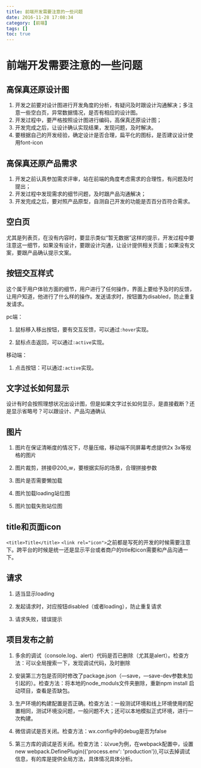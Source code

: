 ```yaml
---
title: 前端开发需要注意的一些问题
date: 2016-11-28 17:08:34
category: [前端]
tags: []
toc: true
---
```

# 前端开发需要注意的一些问题

## 高保真还原设计图
1. 开发之前要对设计图进行开发角度的分析，有疑问及时跟设计沟通解决；多注意一些空白页，异常数据情况，是否有相应的设计图。
1. 开发过程中，要严格按照设计图进行编码，高保真还原设计图；
1. 开发完成之后，让设计确认实现结果，发现问题，及时解决。
1. 要根据自己的开发经验，确定设计是否合理，扁平化的图标，是否建议设计使用font-icon

## 高保真还原产品需求
1. 开发之前认真参加需求评审，站在前端的角度考虑需求的合理性，有问题及时提出；
1. 开发过程中发现需求的细节问题，及时跟产品沟通解决；
1. 开发完成之后，要对照产品原型，自测自己开发的功能是否百分百符合需求。

## 空白页

尤其是列表页，在没有内容时，要显示类似“暂无数据”这样的提示，开发过程中要注意这一细节，如果没有设计，要跟设计沟通，让设计提供相关页面；如果没有文案，要跟产品确认提示文案。

## 按钮交互样式

这个属于用户体验方面的细节，用户进行了任何操作，界面上要给予及时的反馈，让用户知道，他进行了什么样的操作。发送请求时，按钮置为disabled，防止重复发请求。

pc端：

1. 鼠标移入移出按钮，要有交互反馈，可以通过`:hover`实现。

2. 鼠标点击返回，可以通过`:active`实现。

移动端：

1. 点击按钮：可以通过`:active`实现。

## 文字过长如何显示

设计有时会按照理想状况出设计图，但是如果文字过长如何显示，是直接截断？还是显示省略号？可以跟设计、产品沟通确认

## 图片

1. 图片在保证清晰度的情况下，尽量压缩，移动端不同屏幕考虑提供2x 3x等规格的图片

2. 图片裁剪，拼接@200\_w，要根据实际的场景，合理拼接参数

3. 图片是否需要懒加载

4. 图片加载loading站位图

5. 图片加载失败站位图

## title和页面icon

`<title>Title</title>` `<link rel="icon">`之前都是写死的开发的时候需要注意下。跨平台的时候是统一还是显示平台或者商户的title和icon需要和产品沟通一下。

## 请求

1. 适当显示loading

2. 发起请求时，对应按钮disabled（或者loading），防止重复请求  

3. 请求失败，错误提示

## 项目发布之前

1. 多余的调试（console.log、alert）代码是否已删除（尤其是alert）。检查方法：可以全局搜索一下，发现调试代码，及时删除

2. 安装第三方包是否同时修改了package.json（—save，—save-dev参数未加引起的）。检查方法：将本地的node\_moduls文件夹删除，重新npm install 启动项目，查看是否缺包。

3. 生产环境的构建配置是否正确。检查方法：一般测试环境和线上环境使用的配置相同，测试环境没问题，一般问题不大；还可以本地模拟正式环境，进行一次构建。

4. 微信调试是否关闭。检查方法：wx.config中的debug是否为false

5. 第三方库的调试是否关闭。检查方法：以vue为例，在webpack配置中，设置new webpack.DefinePlugin\({'process.env': 'production'}\),可以去掉调试信息，有的库是提供全局方法，具体情况具体分析。
